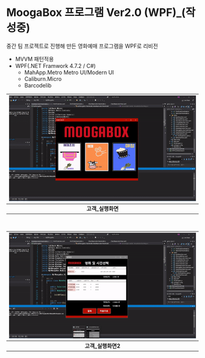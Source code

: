 # MoogaBox 프로그램 Ver2.0 (WPF)_(작성중)
중간 팀 프로젝트로 진행해 만든 영화예매 프로그램을 WPF로 리비전
- MVVM 패턴적용
- WPF(.NET Framwork 4.7.2 / C#)
  - MahApp.Metro Metro UI/Modern UI
  - Caliburn.Micro
  - Barcodelib

 |![WpfMoogaBox1](https://github.com/Jitae9605/StudyWPF/blob/main/capture/moogabox1.gif?raw=true)|
|:---:|
 |**고객_실행화면**|

 <br>

 |![WpfMoogaBox2](https://github.com/Jitae9605/StudyWPF/blob/main/capture/moogabox2.gif?raw=true)|
|:---:|
|**고객_실행화면2**|
